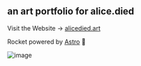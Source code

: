 ## an art portfolio for alice.died

Visit the Website -> [alicedied.art](https://alicedied.art)

Rocket powered by [Astro](https://github.com/withastro/astro) 🚀

![image](https://user-images.githubusercontent.com/115539625/230765037-d7e1eafc-1b68-4ac6-b785-498943de3374.png)
